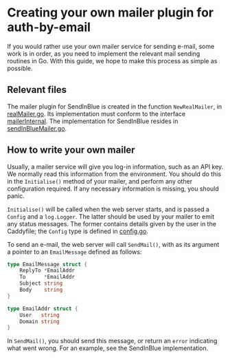 # Creating your own mailer plugin for auth-by-email

If you would rather use your own mailer service for sending e-mail, some work is in order, as you need to implement the relevant mail sending routines in Go.
With this guide, we hope to make this process as simple as possible.

## Relevant files

The mailer plugin for SendInBlue is created in the function `NewRealMailer`, in [realMailer.go](auth-by-email/realMailer.go).
Its implementation must conform to the interface [mailerInternal](auth-by-email/mailerInternal.go).
The implementation for SendInBlue resides in [sendInBlueMailer.go](auth-by-email/sendInBlueMailer.go).

## How to write your own mailer

Usually, a mailer service will give you log-in information, such as an API key.
We normally read this information from the environment.
You should do this in the `Initialise()` method of your mailer, and perform any other configuration required.
If any necessary information is missing, you should panic.

`Initialise()` will be called when the web server starts, and is passed a `Config` and a `log.Logger`.
The latter should be used by your mailer to emit any status messages.
The former contains details given by the user in the Caddyfile; the `Config` type is defined in [config.go](auth-by-email/config.go).

To send an e-mail, the web server will call `SendMail()`, with as its argument a pointer to an `EmailMessage` defined as follows:

```go
type EmailMessage struct {
    ReplyTo *EmailAddr
    To      *EmailAddr
    Subject string
    Body    string
}

type EmailAddr struct {
    User   string
    Domain string
}
```

In `SendMail()`, you should send this message, or return an `error` indicating what went wrong.
For an example, see the SendInBlue implementation.
